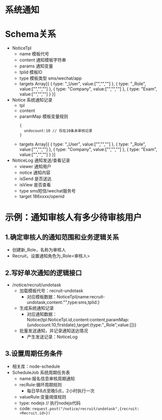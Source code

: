 

# 系统通知

# Schema关系
- NoticeTpl
  - name 模板代号
  - content 通知模板字符串
  - params 通知变量
  - tplid 模板ID
  - type 模板类型 sms/wechat/app
  - targets Array<Ranger>[{
      {
        type: "_User",
        value:["<uid>","<uid>","<uid>"]
      },
      {
        type: "_Role",
        value:["<rid>","<rid>","<rid>"]
      },
      {
        type: "Company",
        value:["<cid>","<cid>","<cid>"]
      },
      {
        type: "Exam",
        value:["<eid>","<eid>","<eid>"]
      }
  }]
- Notice 系统通知记录
  - tpl
  - content
  - paramMap 模板变量规则
      ```
      {
        undocount:10 // 存在10条未审核记录
      }
      ```
  - targets Array<Ranger>[{
      {
        type: "_User",
        value:["<uid>","<uid>","<uid>"]
      },
      {
        type: "_Role",
        value:["<rid>","<rid>","<rid>"]
      },
      {
        type: "Company",
        value:["<cid>","<cid>","<cid>"]
      },
      {
        type: "Exam",
        value:["<eid>","<eid>","<eid>"]
      }
  }]
- NoticeLog 通知发送/查看记录
  - viewer 通知用户
  - notice 通知内容
  - isSend 是否送达
  - isView 是否查看
  - type sms短信/wechat服务号
  - target 186xxxx/openid

# 示例：通知审核人有多少待审核用户
## 1.确定审核人的通知范围和业务逻辑关系
- 创建新_Role，名称为审核人
- Recruit，设置通知角色为_Role<审核人>

## 2.写好单次通知的逻辑接口
- /notice/recruit/undotask
  - 加载模板代号：recruit-undotask
    - 对应模板数据：NoticeTpl{name:recruit-undotask,content:"",type:sms,tplid:<jpush>}
  - 生成系统通知记录
    - 对应通知数据：Notice{tpl:NoticeTpl.id,content:content,paramMap:{undocount:10,firstdate},target:{type:"_Role",value:[<rid>]}}
  - 批量发送通知，并记录通知送达情况
    - 产生发送记录：NoticeLog

## 3.设置周期任务条件
- 相关库：node-schedule
- ScheduleJob 系统周期任务表
  - name:报名信息审核周期通知
  - recRule:循环周期规则
    - 每日早8点至晚5点，2小时执行一次
  - valueRule:变量阈值规则
  - type: nodejs // 执行nodejs代码
  - code: `
      request.post("/notice/recruit/undotask",{recruit:<Recruit.id>})
  `
